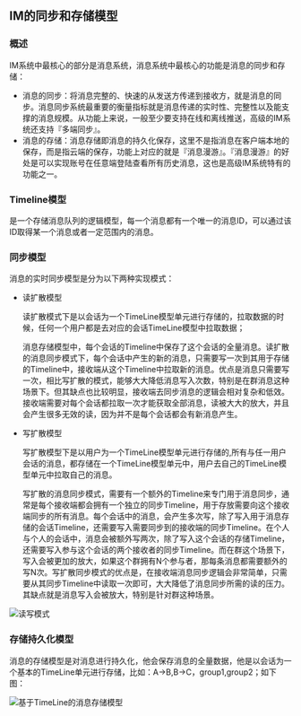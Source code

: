 ## IM的同步和存储模型

### 概述

IM系统中最核心的部分是消息系统，消息系统中最核心的功能是消息的同步和存储：

* 消息的同步：将消息完整的、快速的从发送方传递到接收方，就是消息的同步。消息同步系统最重要的衡量指标就是消息传递的实时性、完整性以及能支撑的消息规模。从功能上来说，一般至少要支持在线和离线推送，高级的IM系统还支持『多端同步』。
* 消息的存储：消息存储即消息的持久化保存，这里不是指消息在客户端本地的保存，而是指云端的保存，功能上对应的就是『消息漫游』。『消息漫游』的好处是可以实现账号在任意端登陆查看所有历史消息，这也是高级IM系统特有的功能之一。
### Timeline模型
是一个存储消息队列的逻辑模型，每一个消息都有一个唯一的消息ID，可以通过该ID取得某一个消息或者一定范围内的消息。

### 同步模型
消息的实时同步模型是分为以下两种实现模式：

* 读扩散模型
	
	读扩散模式下是以会话为一个TimeLine模型单元进行存储的，拉取数据的时候，任何一个用户都是去对应的会话TimeLine模型中拉取数据；
	
	消息存储模型中，每个会话的Timeline中保存了这个会话的全量消息。读扩散的消息同步模式下，每个会话中产生的新的消息，只需要写一次到其用于存储的Timeline中，接收端从这个Timeline中拉取新的消息。优点是消息只需要写一次，相比写扩散的模式，能够大大降低消息写入次数，特别是在群消息这种场景下。但其缺点也比较明显，接收端去同步消息的逻辑会相对复杂和低效。接收端需要对每个会话都拉取一次才能获取全部消息，读被大大的放大，并且会产生很多无效的读，因为并不是每个会话都会有新消息产生。
* 写扩散模型
	
	写扩散模型下是以用户为一个TimeLine模型单元进行存储的,所有与任一用户会话的消息，都存储在一个TimeLine模型单元中，用户去自己的TimeLine模型单元中拉取自己的消息。
	
	写扩散的消息同步模式，需要有一个额外的Timeline来专门用于消息同步，通常是每个接收端都会拥有一个独立的同步Timeline，用于存放需要向这个接收端同步的所有消息。每个会话中的消息，会产生多次写，除了写入用于消息存储的会话Timeline，还需要写入需要同步到的接收端的同步Timeline。在个人与个人的会话中，消息会被额外写两次，除了写入这个会话的存储Timeline，还需要写入参与这个会话的两个接收者的同步Timeline。而在群这个场景下，写入会被更加的放大，如果这个群拥有N个参与者，那每条消息都需要额外的写N次。写扩散同步模式的优点是，在接收端消息同步逻辑会非常简单，只需要从其同步Timeline中读取一次即可，大大降低了消息同步所需的读的压力。其缺点就是消息写入会被放大，特别是针对群这种场景。

![读写模式](https://pic4.zhimg.com/80/v2-b16eaba67e2b427a7a931126fdd7e649_hd.jpg)

### 存储持久化模型
消息的存储模型是对消息进行持久化，他会保存消息的全量数据，他是以会话为一个基本的TimeLine单元进行存储，比如：A->B,B->C，group1,group2；如下图：

![基于TimeLine的消息存储模型](https://pic2.zhimg.com/80/v2-555385b5aad795d969f46a8f9f726bf6_hd.jpg)